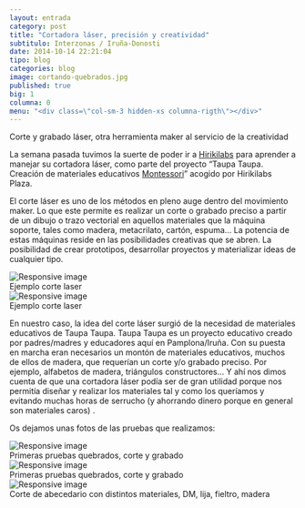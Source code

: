 ```yaml
---
layout: entrada
category: post
title: "Cortadora láser, precisión y creatividad"
subtitulo: Interzonas / Iruña-Donosti
date: 2014-10-14 22:21:04
tipo: blog
categories: blog
image: cortando-quebrados.jpg
published: true
big: 1
columna: 0
menu: "<div class=\"col-sm-3 hidden-xs columna-rigth\"></div>"
---
```



Corte y grabado láser, otra herramienta maker al servicio de la creatividad

<!--mas-->

La semana pasada tuvimos la suerte de poder ir a [Hirikilabs](http://hirikilabs.tabakalera.eu/) para aprender a manejar su cortadora láser, como parte del proyecto “Taupa Taupa. Creación de materiales educativos [Montessori](http://es.wikipedia.org/wiki/M%C3%A9todo_Montessori)” acogido por Hirikilabs Plaza.

El corte láser es uno de los métodos en pleno auge dentro del movimiento maker. Lo que este permite es realizar un corte o grabado preciso a partir de un dibujo o trazo vectorial en aquellos materiales que la máquina soporte, tales como madera, metacrilato, cartón, espuma… La potencia de estas máquinas reside en las posibilidades creativas que se abren. La posibilidad de crear prototipos, desarrollar proyectos y materializar ideas de cualquier tipo.

<div class="img-wrapper">
  <img src="{{site.url}}/images/corta1.jpg" class="img-responsive" alt="Responsive image">
  <div class="img-footer">Ejemplo corte laser</div>
</div>

<div class="img-wrapper">
  <img src="{{site.url}}/images/corta2.jpg" class="img-responsive" alt="Responsive image">
  <div class="img-footer">Ejemplo corte laser</div>
</div>

En nuestro caso, la idea del corte láser surgió de la necesidad de materiales educativos de Taupa Taupa. Taupa Taupa es un proyecto educativo creado por padres/madres y educadores aquí en Pamplona/Iruña. Con su puesta en marcha eran necesarios un montón de materiales educativos, muchos de ellos de madera, que requerían un corte y/o grabado preciso. Por ejemplo, alfabetos de madera, triángulos constructores… Y ahí nos dimos cuenta de que una cortadora láser podía ser de gran utilidad porque nos permitía diseñar y realizar los materiales tal y como los queríamos y evitando muchas horas de serrucho (y ahorrando dinero porque en general son materiales caros) .

Os dejamos unas fotos de las pruebas que realizamos:

<div class="img-wrapper">
  <img src="{{site.url}}/images/cortal3.jpg" class="img-responsive" alt="Responsive image">
  <div class="img-footer">Primeras pruebas quebrados, corte y grabado</div>
</div>
<div class="img-wrapper">
  <img src="{{site.url}}/images/cortal4.jpg" class="img-responsive" alt="Responsive image">
  <div class="img-footer">Primeras pruebas quebrados, corte y grabado</div>
</div>
<div class="img-wrapper">
  <img src="{{site.url}}/images/corta5.jpg" class="img-responsive" alt="Responsive image">
  <div class="img-footer">Corte de abecedario con distintos materiales, DM, lija, fieltro, madera</div>
</div>

